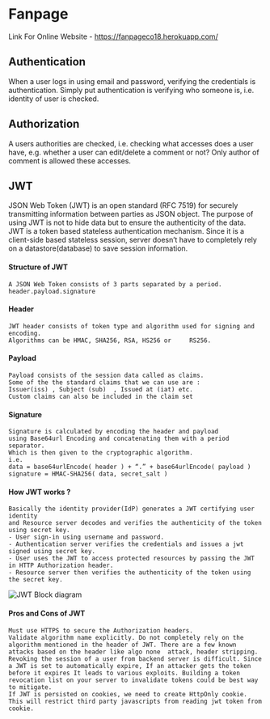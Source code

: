 # Fanpage
Link For Online Website - https://fanpageco18.herokuapp.com/
## Authentication
 When a user logs in using email and password, verifying the credentials is authentication.
 Simply put authentication is verifying who someone is, i.e. identity of user is checked.
## Authorization
 A users authorities are checked, i.e. checking what accesses does a user have, e.g. 
 whether a user can edit/delete a comment or not? Only author of comment is allowed these accesses.
## JWT
 JSON Web Token (JWT) is an open standard (RFC 7519) for securely transmitting information between parties as JSON object.
 The purpose of using JWT is not to hide data but to ensure the authenticity of the data.   
 JWT is a token based stateless authentication mechanism. Since it is a client-side based stateless session, server doesn’t have to completely rely on a datastore(database) to save session information. 
#### Structure of JWT
    A JSON Web Token consists of 3 parts separated by a period.
    header.payload.signature
#### Header 
    JWT header consists of token type and algorithm used for signing and encoding. 
    Algorithms can be HMAC, SHA256, RSA, HS256 or     RS256.
#### Payload   
    Payload consists of the session data called as claims. 
    Some of the the standard claims that we can use are : 
    Issuer(iss) , Subject (sub)  , Issued at (iat) etc.
    Custom claims can also be included in the claim set
#### Signature
    Signature is calculated by encoding the header and payload 
    using Base64url Encoding and concatenating them with a period separator.  
    Which is then given to the cryptographic algorithm.
    i.e.  
    data = base64urlEncode( header ) + “.” + base64urlEncode( payload )
    signature = HMAC-SHA256( data, secret_salt )   
#### How JWT works ? 
    Basically the identity provider(IdP) generates a JWT certifying user identity 
    and Resource server decodes and verifies the authenticity of the token using secret key.
    - User sign-in using username and password.
    - Authentication server verifies the credentials and issues a jwt signed using secret key.
    - User uses the JWT to access protected resources by passing the JWT in HTTP Authorization header.
    - Resource server then verifies the authenticity of the token using the secret key.
![JWT Block diagram](https://github.com/amanbhadauria01/Fanpage/blob/master/imgs/JWT%20block%20diagram.png?raw=true)
#### Pros and Cons of JWT
    Must use HTTPS to secure the Authorization headers.
    Validate algorithm name explicitly. Do not completely rely on the algorithm mentioned in the header of JWT. There are a few known attacks based on the header like algo none  attack, header stripping.
    Revoking the session of a user from backend server is difficult. Since a JWT is set to automatically expire, If an attacker gets the token before it expires It leads to various exploits. Building a token revocation list on your server to invalidate tokens could be best way to mitigate.
    If JWT is persisted on cookies, we need to create HttpOnly cookie. This will restrict third party javascripts from reading jwt token from cookie.

